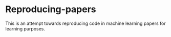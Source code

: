 # Reproducing-papers

This is an attempt towards reproducing code in machine learning papers for learning purposes. 
